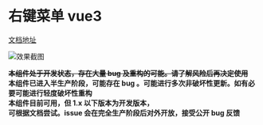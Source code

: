 # 右键菜单 vue3

[文档地址](https://doc.plugin.vue.imcyk.com/)

![效果截图](https://raw.githubusercontent.com/cykcykcykcyk/vue3-context-menu/master/screenshot/screenshot1.png)

**~~本组件处于开发状态，存在大量 bug 及重构的可能。请了解风险后再决定使用~~**  
**本组件已进入半生产阶段，可能存在 bug 。可能进行多次非破坏性更新。如有必要可能进行轻度破坏性重构**  
**本组件目前可用，但 1.x 以下版本为开发版本，**  
**可根据文档尝试。issue 会在完全生产阶段后对外开放，接受公开 bug 反馈**
